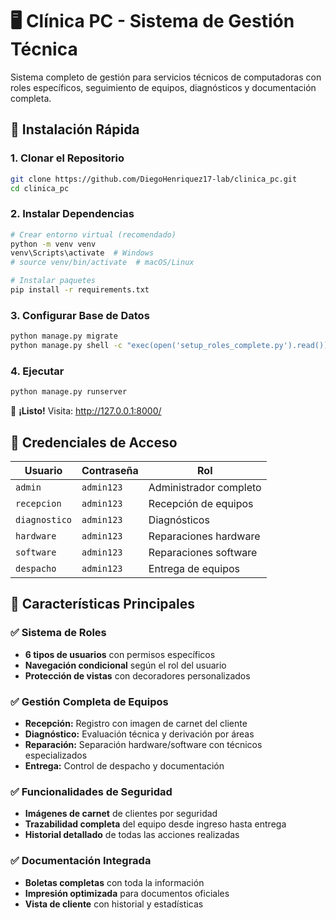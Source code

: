 # 🖥️ Clínica PC - Sistema de Gestión Técnica

Sistema completo de gestión para servicios técnicos de computadoras con roles específicos, seguimiento de equipos, diagnósticos y documentación completa.

## 🚀 Instalación Rápida

### 1. Clonar el Repositorio
```bash
git clone https://github.com/DiegoHenriquez17-lab/clinica_pc.git
cd clinica_pc
```

### 2. Instalar Dependencias
```bash
# Crear entorno virtual (recomendado)
python -m venv venv
venv\Scripts\activate  # Windows
# source venv/bin/activate  # macOS/Linux

# Instalar paquetes
pip install -r requirements.txt
```

### 3. Configurar Base de Datos
```bash
python manage.py migrate
python manage.py shell -c "exec(open('setup_roles_complete.py').read())"
```

### 4. Ejecutar
```bash
python manage.py runserver
```

🎉 **¡Listo!** Visita: http://127.0.0.1:8000/

## 🔑 Credenciales de Acceso

| Usuario | Contraseña | Rol |
|---------|------------|-----|
| `admin` | `admin123` | Administrador completo |
| `recepcion` | `admin123` | Recepción de equipos |
| `diagnostico` | `admin123` | Diagnósticos |
| `hardware` | `admin123` | Reparaciones hardware |
| `software` | `admin123` | Reparaciones software |
| `despacho` | `admin123` | Entrega de equipos |

## 🎯 Características Principales

### ✅ Sistema de Roles
- **6 tipos de usuarios** con permisos específicos
- **Navegación condicional** según el rol del usuario
- **Protección de vistas** con decoradores personalizados

### ✅ Gestión Completa de Equipos
- **Recepción:** Registro con imagen de carnet del cliente
- **Diagnóstico:** Evaluación técnica y derivación por áreas
- **Reparación:** Separación hardware/software con técnicos especializados
- **Entrega:** Control de despacho y documentación

### ✅ Funcionalidades de Seguridad
- **Imágenes de carnet** de clientes por seguridad
- **Trazabilidad completa** del equipo desde ingreso hasta entrega
- **Historial detallado** de todas las acciones realizadas

### ✅ Documentación Integrada
- **Boletas completas** con toda la información
- **Impresión optimizada** para documentos oficiales
- **Vista de cliente** con historial y estadísticas
